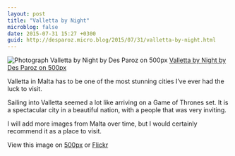 ```yaml
---
layout: post
title: "Valletta by Night"
microblog: false
date: 2015-07-31 15:27 +0300
guid: http://desparoz.micro.blog/2015/07/31/valletta-by-night.html
---
```

<div class="pixels-photo">
  <img src="https://drscdn.500px.org/photo/116711939/m%3D900/b17020a2debeabbc27c0aaf68ab7e152" alt="Photograph Valletta by Night by Des Paroz on 500px">
  <a href="https://500px.com/photo/116711939/valletta-by-night-by-des-paroz">Valletta by Night by Des Paroz on 500px</a>
</div>

<script type="text/javascript" src="https://500px.com/embed.js"></script>

Valletta in Malta has to be one of the most stunning cities I&#8217;ve ever had the luck to visit.

Sailing into Valletta seemed a lot like arriving on a Game of Thrones set. It is a spectacular city in a beautiful nation, with a people that was very inviting.

I will add more images from Malta over time, but I would certainly recommend it as a place to visit.

View this image on <a href="https://500px.com/photo/116711939/valletta-by-night-by-des-paroz?from=user_library">500px</a> or <a href="https://www.flickr.com/photos/bluebeyond/19548566163/in/dateposted-public/">Flickr</a>
